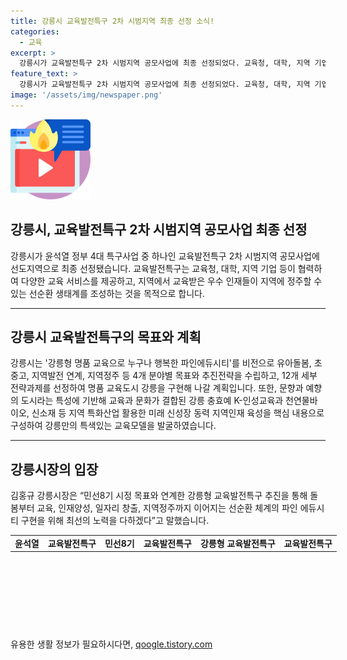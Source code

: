 ```yaml
---
title: 강릉시 교육발전특구 2차 시범지역 최종 선정 소식!
categories:
  - 교육
excerpt: >
  강릉시가 교육발전특구 2차 시범지역 공모사업에 최종 선정되었다. 교육청, 대학, 지역 기업이 협력하여 유아부터 대학 교육까지 다양한 교육 서비스를 제공하고 지역에서 교육받은 우수 인재들이 지역에 정주할 수 있는 선순환 생태계를 조성하는 것이 목표다. 강릉시는 강릉형 명품 교육을 비전으로 삼고, 12개 세부 전략과제를 통해 명품 교육도시를 구현할 계획이다. 교육발전특구로 정식 지정되기 위해 3년의 시범운영기간을 거쳐 종합평가를 받게 될 예정이다.
feature_text: >
  강릉시가 교육발전특구 2차 시범지역 공모사업에 최종 선정되었다. 교육청, 대학, 지역 기업이 협력하여 유아부터 대학 교육까지 다양한 교육 서비스를 제공하고 지역에서 교육받은 우수 인재들이 지역에 정주할 수 있는 선순환 생태계를 조성하는 것이 목표다. 강릉시는 강릉형 명품 교육을 비전으로 삼고, 12개 세부 전략과제를 통해 명품 교육도시를 구현할 계획이다. 교육발전특구로 정식 지정되기 위해 3년의 시범운영기간을 거쳐 종합평가를 받게 될 예정이다.
image: '/assets/img/newspaper.png'
---
```


<p><img src="/assets/img/news.png" alt="rentncar 속보" /></p>

<h2 data-ke-size="size26">강릉시, 교육발전특구 2차 시범지역 공모사업 최종 선정</h2>

<p data-ke-size="size16">강릉시가 윤석열 정부 4대 특구사업 중 하나인 교육발전특구 2차 시범지역 공모사업에 선도지역으로 최종 선정됐습니다. 교육발전특구는 교육청, 대학, 지역 기업 등이 협력하여 다양한 교육 서비스를 제공하고, 지역에서 교육받은 우수 인재들이 지역에 정주할 수 있는 선순환 생태계를 조성하는 것을 목적으로 합니다.</p>

<hr>

<h2 data-ke-size="size26">강릉시 교육발전특구의 목표와 계획</h2>

<p data-ke-size="size16">강릉시는 '강릉형 명품 교육으로 누구나 행복한 파인에듀시티'를 비전으로 유아돌봄, 초중고, 지역발전 연계, 지역정주 등 4개 분야별 목표와 추진전략을 수립하고, 12개 세부 전략과제를 선정하여 명품 교육도시 강릉을 구현해 나갈 계획입니다. 또한, 문향과 예향의 도시라는 특성에 기반해 교육과 문화가 결합된 강릉 충효예 K-인성교육과 천연물바이오, 신소재 등 지역 특화산업 활용한 미래 신성장 동력 지역인재 육성을 핵심 내용으로 구성하여 강릉만의 특색있는 교육모델을 발굴하였습니다.</p>

<hr>

<h2 data-ke-size="size26">강릉시장의 입장</h2>

<p data-ke-size="size16">김홍규 강릉시장은 “민선8기 시정 목표와 연계한 강릉형 교육발전특구 추진을 통해 돌봄부터 교육, 인재양성, 일자리 창출, 지역정주까지 이어지는 선순환 체계의 파인 에듀시티 구현을 위해 최선의 노력을 다하겠다”고 말했습니다.</p>

<table style="width: 707px; height: 119px;">
<tbody>
<tr>
<td style="text-align: center; height: 17px;"><b>윤석열</b></td>
<td style="text-align: center; height: 17px;"><b>교육발전특구</b></td>
<td style="text-align: center; height: 17px;"><b>민선8기</b></td>
<td style="text-align: center; height: 17px;"><b>교육발전특구</b></td>
<td style="text-align: center; height: 17px;"><b>강릉형 교육발전특구</b></td>
<td style="text-align: center; height: 17px;"><b>교육발전특구</b></td>
</tr>
</tbody>
</table>

<p data-ke-size="size16">&nbsp;</p>
유용한 생활 정보가 필요하시다면, <a href="https://qoogle.tistory.com" rel="dofollow">qoogle.tistory.com</a>


